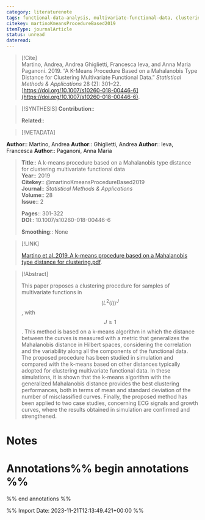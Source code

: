 ```yaml
---
category: literaturenote
tags: functional-data-analysis, multivariate-functional-data, clustering, mahalanobis-distance, electrocardiogram
citekey: martinoKmeansProcedureBased2019
itemType: journalArticle
status: unread  
dateread:  
---
```


> [!Cite]  
> Martino, Andrea, Andrea Ghiglietti, Francesca Ieva, and Anna Maria Paganoni. 2019. “A K-Means Procedure Based on a Mahalanobis Type Distance for Clustering Multivariate Functional Data.” _Statistical Methods & Applications_ 28 (2): 301–22. [https://doi.org/10.1007/s10260-018-00446-6](https://doi.org/10.1007/s10260-018-00446-6).

> [!SYNTHESIS] 
>**Contribution**::
>
>**Related**:: 
>

> [!METADATA]  
>
**Author**:: Martino, Andrea
**Author**:: Ghiglietti, Andrea
**Author**:: Ieva, Francesca
**Author**:: Paganoni, Anna Maria<br>
> **Title**:: A k-means procedure based on a Mahalanobis type distance for clustering multivariate functional data    
> **Year**:: 2019     
> **Citekey**:: @martinoKmeansProcedureBased2019    
>**Journal**:: *Statistical Methods & Applications*    
>**Volume**:: 28    
>**Issue**:: 2     
>    
>    
>     
> **Pages**:: 301-322    
>**DOI**:: 10.1007/s10260-018-00446-6    
>
>**Smoothing**:: None

> [!LINK] 
>
> [Martino et al_2019_A k-means procedure based on a Mahalanobis type distance for clustering.pdf](file:///Users/steven/Library/CloudStorage/GoogleDrive-steven.golovkine@ul.ie/My%20Drive/bibliography/Statistical%20Methods%20&%20Applications/2019/Martino%20et%20al_2019_A%20k-means%20procedure%20based%20on%20a%20Mahalanobis%20type%20distance%20for%20clustering.pdf).

>[!Abstract]
>
>This paper proposes a clustering procedure for samples of multivariate functions in $$(L^2(I))^{J}$$, with $$J\ge 1$$. This method is based on a k-means algorithm in which the distance between the curves is measured with a metric that generalizes the Mahalanobis distance in Hilbert spaces, considering the correlation and the variability along all the components of the functional data. The proposed procedure has been studied in simulation and compared with the k-means based on other distances typically adopted for clustering multivariate functional data. In these simulations, it is shown that the k-means algorithm with the generalized Mahalanobis distance provides the best clustering performances, both in terms of mean and standard deviation of the number of misclassified curves. Finally, the proposed method has been applied to two case studies, concerning ECG signals and growth curves, where the results obtained in simulation are confirmed and strengthened.
>>


# Notes<br>
# Annotations%% begin annotations %%  
 
  
%% end annotations %%

%% Import Date: 2023-11-21T12:13:49.421+00:00 %%
